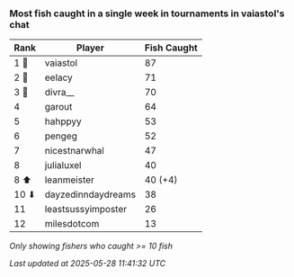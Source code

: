 ### Most fish caught in a single week in tournaments in vaiastol's chat
| Rank | Player | Fish Caught |
|------|--------|-----------|
| 1 🥇  | vaiastol  | 87 |
| 2 🥈  | eelacy  | 71 |
| 3 🥉  | divra__  | 70 |
| 4  | garout  | 64 |
| 5  | hahppyy  | 53 |
| 6  | pengeg  | 52 |
| 7  | nicestnarwhal  | 47 |
| 8  | julialuxel  | 40 |
| 8 ⬆ | leanmeister  | 40 (+4) |
| 10 ⬇ | dayzedinndaydreams  | 38 |
| 11  | leastsussyimposter  | 26 |
| 12  | milesdotcom  | 13 |

_Only showing fishers who caught >= 10 fish_

_Last updated at 2025-05-28 11:41:32 UTC_
